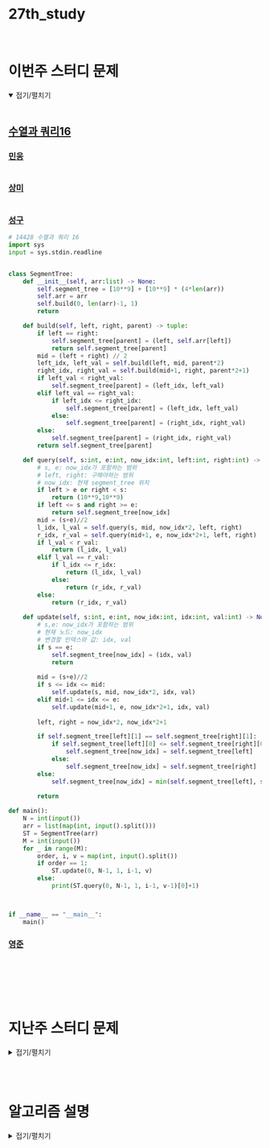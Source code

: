 # 27th_study

<br/>

# 이번주 스터디 문제

<details markdown="1" open>
<summary>접기/펼치기</summary>

<br/>

## [수열과 쿼리16](https://www.acmicpc.net/problem/14428)


### [민웅](</수열과 쿼리16/민웅.py>)

```py


```

### [상미](</수열과 쿼리16/상미.py>)

```py


```

### [성구](</수열과 쿼리16/성구.py>)

```py
# 14428 수열과 쿼리 16
import sys
input = sys.stdin.readline


class SegmentTree:
    def __init__(self, arr:list) -> None:
        self.segment_tree = [10**9] + [10**9] * (4*len(arr))
        self.arr = arr
        self.build(0, len(arr)-1, 1)
        return

    def build(self, left, right, parent) -> tuple:
        if left == right:
            self.segment_tree[parent] = (left, self.arr[left]) 
            return self.segment_tree[parent]
        mid = (left + right) // 2
        left_idx, left_val = self.build(left, mid, parent*2)
        right_idx, right_val = self.build(mid+1, right, parent*2+1)
        if left_val < right_val:
            self.segment_tree[parent] = (left_idx, left_val)
        elif left_val == right_val:
            if left_idx <= right_idx:
                self.segment_tree[parent] = (left_idx, left_val)
            else:
                self.segment_tree[parent] = (right_idx, right_val)
        else:
            self.segment_tree[parent] = (right_idx, right_val)
        return self.segment_tree[parent]

    def query(self, s:int, e:int, now_idx:int, left:int, right:int) -> int:
        # s, e: now_idx가 포함하는 범위 
        # left, right: 구해야하는 범위
        # now_idx: 현재 segment_tree 위치
        if left > e or right < s:
            return (10**9,10**9)
        if left <= s and right >= e:
            return self.segment_tree[now_idx]
        mid = (s+e)//2
        l_idx, l_val = self.query(s, mid, now_idx*2, left, right)
        r_idx, r_val = self.query(mid+1, e, now_idx*2+1, left, right)
        if l_val < r_val:
            return (l_idx, l_val)
        elif l_val == r_val:
            if l_idx <= r_idx:
                return (l_idx, l_val)
            else:
                return (r_idx, r_val)
        else:
            return (r_idx, r_val)
    
    def update(self, s:int, e:int, now_idx:int, idx:int, val:int) -> None:
        # s,e: now_idx가 포함하는 범위
        # 현재 노드: now_idx
        # 변경할 인덱스와 값: idx, val
        if s == e:
            self.segment_tree[now_idx] = (idx, val)
            return
        
        mid = (s+e)//2
        if s <= idx <= mid:
            self.update(s, mid, now_idx*2, idx, val)
        elif mid+1 <= idx <= e:
            self.update(mid+1, e, now_idx*2+1, idx, val)
        
        left, right = now_idx*2, now_idx*2+1

        if self.segment_tree[left][1] == self.segment_tree[right][1]:
            if self.segment_tree[left][0] <= self.segment_tree[right][0]:
                self.segment_tree[now_idx] = self.segment_tree[left]
            else:
                self.segment_tree[now_idx] = self.segment_tree[right]
        else:
            self.segment_tree[now_idx] = min(self.segment_tree[left], self.segment_tree[right], key=lambda x:x[1])
        
        return 

def main():
    N = int(input())
    arr = list(map(int, input().split()))
    ST = SegmentTree(arr)
    M = int(input())
    for _ in range(M):
        order, i, v = map(int, input().split())
        if order == 1:
            ST.update(0, N-1, 1, i-1, v)
        else:
            print(ST.query(0, N-1, 1, i-1, v-1)[0]+1)



if __name__ == "__main__":
    main()
```

### [영준](</수열과 쿼리16/영준.py>)

```py


```

<br/>

</details>

<br/><br/>

# 지난주 스터디 문제

<details markdown="1">
<summary>접기/펼치기</summary>

## [코드트리 파일관리](https://www.codetree.ai/problems/codetree-file-management/description)

### [민웅](./코드트리%20파일관리/민웅.py)

```py
import sys
import heapq
input = sys.stdin.readline

N = int(input())

n_lst = list(map(int, input().split()))
hq = []

for i in range(N):
    heapq.heappush(hq, n_lst.pop())

check = N
score = 0
while check > 1:
    tmp1 = heapq.heappop(hq)
    tmp2 = heapq.heappop(hq)
    score += tmp1 + tmp2
    heapq.heappush(hq, tmp1+tmp2)
    check -= 1

print(score)
```

### [상미](./코드트리%20파일관리/상미.py)

```py

```

### [성구](./코드트리%20파일관리/성구.py)

```py

```

### [영준](./코드트리%20파일관리/영준.py)

```py
import heapq

N = int(input())
arr = list(map(int, input().split()))

heapq.heapify(arr)

s = 0
while len(arr)>1:
    a = heapq.heappop(arr)
    b = heapq.heappop(arr)
    heapq.heappush(arr, a+b)
    s += a+b

print(s)
```

## [점프점프](https://www.codetree.ai/problems/jump-jump/description)

### [민웅](./점프점프/민웅.py)

```py
import sys

N = int(input())

n_lst = list(map(int, input().split()))

dp = [0]*N

for i in range(N-1):
    tmp = n_lst[i]
    for j in range(i+1, min(i+tmp+1, N)):
        dp[j] = max(dp[j], dp[i]+1)

print(max(dp))
```

### [상미](./점프점프/상미.py)

```py

```

### [성구](./점프점프/성구.py)

```py

```

### [영준](./점프점프/영준.py)

```py
N = int(input())
arr = list(map(int, input().split()))

D = [0]*(N+1)
for i in range(1, N+1):
    max_jmp = 0
    for j in range(max(0, i-100), i):
        if i-j<=arr[j] and max_jmp < D[j] + 1:
            max_jmp = D[j] + 1
    D[i] = max_jmp
 
print(max(D[:N]))
```

## [거리두기](https://www.codetree.ai/problems/keeping-distance/description)

### [민웅](./거리두기/민웅.py)

```py
import sys
input = sys.stdin.readline

def check(num):
    cnt = 1
    tmp_sum = 0
    for i in range(N):
        tmp_sum += n_lst[i]
        if tmp_sum > num:
            cnt += 1
            tmp_sum = n_lst[i]
        if cnt > M+1:
            return cnt
    
    return cnt

N, M = map(int, input().split())
n_lst = list(map(int, input().split()))

max_num = sum(n_lst)
l = max(n_lst)
r = max_num
ans = -1
while l <= r:
    mid = (l+r)//2
    tmp = check(mid)

    if tmp > M+1:
        l = mid + 1
    else:
        ans = mid
        r = mid - 1
    # print(l, r)

print(ans)
```

### [상미](./거리두기/상미.py)

```py

```

### [성구](./거리두기/성구.py)

```py

```

### [영준](./거리두기/영준.py)

```py

```

## [회사 문화 1](https://www.acmicpc.net/problem/14267)

### [민웅](./회사문화/민웅.py)

```py
# 14267_회사 문화1_Business Culture
import sys
sys.setrecursionlimit(10**6)
input = sys.stdin.readline


def dfs(i, s):
    s += score[i]
    dp[i] += s
    for node in adjL[i]:
        dfs(node, s)


N, M = map(int, input().split())

parent = list(map(int, input().split()))
adjL = [[] for _ in range(N+1)]

for i in range(1, N):
    tmp = parent[i]
    adjL[tmp].append(i+1)

score = [0]*(N+1)
dp = [0]*(N+1)

for _ in range(M):
    node, s = map(int, input().split())
    score[node] += s

dfs(1, 0)
# print(score)
print(*dp[1:])

```

### [상미](./회사문화/상미.py)

```py

```

### [성구](./회사문화/성구.py)

```py

```

### [영준](./회사문화/영준.py)

```py

```

## [사회망 서비스](https://www.acmicpc.net/problem/2533)

### [민웅](./사회망%20서비스/민웅.py)

```py
# 2533_사회망서비스_Social Network Service
import sys
sys.setrecursionlimit(10**6)
input = sys.stdin.readline

def dfs(i):
    visited[i] = 1
    dp[i][0] = 0
    dp[i][1] = 1
    for node in adjL[i]:
        if not visited[node]:
            dfs(node)
            dp[i][0] += dp[node][1]
            dp[i][1] += min(dp[node][0], dp[node][1])


N = int(input())

adjL = [[] for _ in range(N+1)]

for _ in range(N-1):
    u, v = map(int, input().split())
    adjL[u].append(v)
    adjL[v].append(u)

dp = [[0, 0] for _ in range(N+1)]
visited = [0]*(N+1)

dfs(1)

print(min(dp[1]))
```

### [상미](./사회망%20서비스/상미.py)

```py

```

### [성구](./사회망%20서비스성구.py)

```py

```

### [영준](./사회망%20서비스/영준.py)

```py

```

</details>

<br/><br/>

# 알고리즘 설명

<details markdown="1">
<summary>접기/펼치기</summary>



</details>
